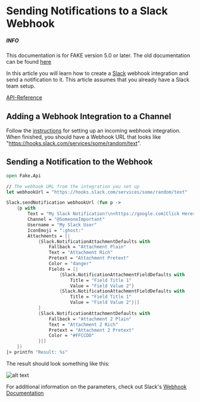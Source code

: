 # Sending Notifications to a Slack Webhook

<div class="alert alert-info">
<h5>INFO</h5>
This documentation is for FAKE version 5.0 or later. The old documentation can be found <a href="legacy-slacknotification.html">here</a>
</div>

In this article you will learn how to create a [Slack](https://slack.com) webhook integration and send a notification to it. This article assumes that you already have a Slack team setup.

[API-Reference](apidocs/v5/fake-api-slack.html)

## Adding a Webhook Integration to a Channel

Follow the [instructions](https://my.slack.com/services/new/incoming-webhook/) for setting up an incoming webhook integration. When finished, you should have a Webhook URL that looks like "https://hooks.slack.com/services/some/random/text".

## Sending a Notification to the Webhook

```fsharp
open Fake.Api

// The webhook URL from the integration you set up
let webhookUrl = "https://hooks.slack.com/services/some/random/text"

Slack.sendNotification webhookUrl (fun p ->
    {p with
        Text = "My Slack Notification!\n<https://google.com|Click Here>!"
        Channel = "@SomeoneImportant"
		Username = "My Slack User"
        IconEmoji = ":ghost:"
        Attachments = [| 
            {Slack.NotificationAttachmentDefaults with
                Fallback = "Attachment Plain"
                Text = "Attachment Rich"
                Pretext = "Attachment Pretext"
                Color = "danger"
                Fields = [|
                    {Slack.NotificationAttachmentFieldDefaults with
                        Title = "Field Title 1"
                        Value = "Field Value 2"}
                    {Slack.NotificationAttachmentFieldDefaults with
                        Title = "Field Title 1"
                        Value = "Field Value 2"}|]
            }
            {Slack.NotificationAttachmentDefaults with
                Fallback = "Attachment 2 Plain"
                Text = "Attachment 2 Rich"
                Pretext = "Attachment 2 Pretext"
                Color = "#FFCCDD"
            }|]
    })
|> printfn "Result: %s"
```

The result should look something like this:

![alt text](pics/slacknotification/slacknotification.png "Slack Notification Result")

For additional information on the parameters, check out Slack's [Webhook Documentation](https://api.slack.com/incoming-webhooks)
